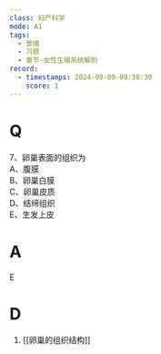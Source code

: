 ```yaml
---
class: 妇产科学
mode: A1
tags:
  - 景晴
  - 习题
  - 章节-女性生殖系统解剖
record:
  - timestamps: 2024-09-09-09:38:30
    score: 1
---
```


# Q
7、卵巢表面的组织为  
A、腹膜  
B、卵巢白膜  
C、卵巢皮质  
D、结缔组织  
E、生发上皮  
# A
E
# D
1. [[卵巢的组织结构]]